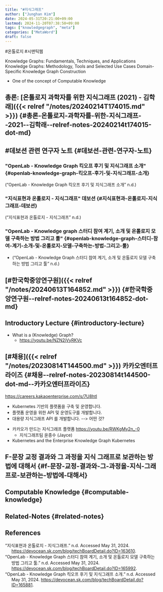 ```yaml
---
title: "#지식그래프"
author: ["Junghan Kim"]
date: 2024-05-31T20:21:00+09:00
lastmod: 2024-11-20T07:38:50+09:00
tags: ["knowledgegraph", "meta"]
categories: ["MetaWord"]
draft: false
---
```


\#온톨로지 #시맨틱웹

Knowledge Graphs: Fundamentals, Techniques, and Applications Knowledge Graphs: Methodology, Tools and Selected Use Cases Domain-Specific Knowledge Graph Construction

-   One of the concept of Computable Knowledge


## 총론: [온톨로지 과학자를 위한 지식그래프 (2021) - 김학래]({{< relref "/notes/20240214T174015.md" >}}) {#총론-온톨로지-과학자를-위한-지식그래프--2021--김학래--relref-notes-20240214t174015-dot-md}


## #데보션 관련 연구자 노트 {#데보션-관련-연구자-노트}


### "OpenLab - Knowledge Graph 킥오프 후기 및 지식그래프 소개" {#openlab-knowledge-graph-킥오프-후기-및-지식그래프-소개}

(“OpenLab - Knowledge Graph 킥오프 후기 및 지식그래프 소개” n.d.)


### "지식표현과 온톨로지 - 지식그래프"  데보션 {#지식표현과-온톨로지-지식그래프-데보션}

(“지식표현과 온톨로지 - 지식그래프” n.d.)


### "OpenLab - Knowledge graph 스터디 참여 계기, 소개 및 온톨로지 모델 구축하는 방법 그리고 툴" {#openlab-knowledge-graph-스터디-참여-계기-소개-및-온톨로지-모델-구축하는-방법-그리고-툴}

-   (“OpenLab - Knowledge Graph 스터디 참여 계기, 소개 및 온톨로지 모델 구축하는 방법 그리고 툴” n.d.)


## [#한국학중앙연구원]({{< relref "/notes/20240613T164852.md" >}}) {#한국학중앙연구원--relref-notes-20240613t164852-dot-md}


## Introductory Lecture {#introductory-lecture}

-   What is a (Knowledge) Graph?
    -   <https://youtu.be/NZN2jVyRKVc>


## [#채용]({{< relref "/notes/20230814T144500.md" >}}) 카카오엔터프라이즈 {#채용--relref-notes-20230814t144500-dot-md--카카오엔터프라이즈}

<https://careers.kakaoenterprise.com/s/7U8htI>

-   Kubernetes 기반의 플랫폼을 구축 및 운영합니다.
-   플랫폼 운영을 위한 API 및 운영도구를 개발합니다.
-   대용량 지식그래프 API 를 개발합니다. --&gt; 어떤 것?

<!--listend-->

-   카카오가 만드는 지식그래프 플랫폼 <https://youtu.be/RWKgMy2n_-0>
    -   지식그래프팀 윤종수 (Jayce)
-   Kubernetes and the Enterprise Knowledge Graph Kubernetes


## F-문장 교정 결과와 그 과정을 지식 그래프로 보관하는 방법에 대해서 {#f-문장-교정-결과와-그-과정을-지식-그래프로-보관하는-방법에-대해서}


## Computable Knowledge {#computable-knowledge}


## Related-Notes {#related-notes}

## References

<style>.csl-entry{text-indent: -1.5em; margin-left: 1.5em;}</style><div class="csl-bib-body">
  <div class="csl-entry">“지식표현과 온톨로지 - 지식그래프.” n.d. Accessed May 31, 2024. <a href="https://devocean.sk.com/blog/techBoardDetail.do?ID=163610">https://devocean.sk.com/blog/techBoardDetail.do?ID=163610</a>.</div>
  <div class="csl-entry">“OpenLab - Knowledge Graph 스터디 참여 계기, 소개 및 온톨로지 모델 구축하는 방법 그리고 툴.” n.d. Accessed May 31, 2024. <a href="https://devocean.sk.com/blog/techBoardDetail.do?ID=165992">https://devocean.sk.com/blog/techBoardDetail.do?ID=165992</a>.</div>
  <div class="csl-entry">“OpenLab - Knowledge Graph 킥오프 후기 및 지식그래프 소개.” n.d. Accessed May 31, 2024. <a href="https://devocean.sk.com/blog/techBoardDetail.do?ID=165881">https://devocean.sk.com/blog/techBoardDetail.do?ID=165881</a>.</div>
</div>
